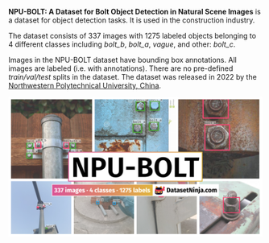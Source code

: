 **NPU-BOLT: A Dataset for Bolt Object Detection in Natural Scene Images** is a dataset for object detection tasks. It is used in the construction industry. 

The dataset consists of 337 images with 1275 labeled objects belonging to 4 different classes including *bolt_b*, *bolt_a*, *vague*, and other: *bolt_c*.

Images in the NPU-BOLT dataset have bounding box annotations. All images are labeled (i.e. with annotations). There are no pre-defined <i>train/val/test</i> splits in the dataset. The dataset was released in 2022 by the [Northwestern Polytechnical University, China](https://en.nwpu.edu.cn/).

<img src="https://github.com/dataset-ninja/npu-bolt/raw/main/visualizations/poster.png">
